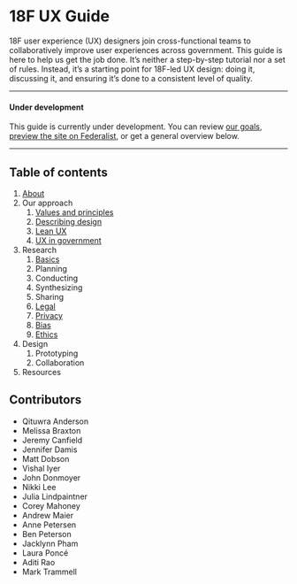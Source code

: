 # 18F UX Guide

18F user experience (UX) designers join cross-functional teams to collaboratively improve user experiences across government. This guide is here to help us get the job done. It’s neither a step-by-step tutorial nor a set of rules. Instead, it’s a starting point for 18F-led UX design: doing it, discussing it, and ensuring it’s done to a consistent level of quality.

---

#### Under development

This guide is currently under development. You can review [our goals](https://github.com/18F/ux-guide/wiki/Goals), [preview the site on Federalist](https://federalist-proxy.app.cloud.gov/site/18f/ux-guide/), or get a general overview below.

---

## Table of contents

1. [About](https://github.com/18F/ux-guide/blob/master/_pages/about.md)
1. Our approach
    1. [Values and principles](https://github.com/18F/ux-guide/blob/master/_pages/our-approach/values-and-principles.md)
    1. [Describing design](https://github.com/18F/ux-guide/blob/master/_pages/our-approach/describing-design.md)
    1. [Lean UX](#)
    1. [UX in government](#)
1. Research
    1. [Basics](https://github.com/18F/ux-guide/blob/master/_pages/research/basics.md)
    1. Planning
    1. Conducting
    1. Synthesizing
    1. Sharing
    1. [Legal](https://github.com/18F/ux-guide/blob/master/_pages/research/legal.md)
    1. [Privacy](https://github.com/18F/ux-guide/blob/master/_pages/research/privacy.md)
    1. [Bias](https://github.com/18F/ux-guide/blob/master/_pages/research/bias.md)
    1. [Ethics](https://github.com/18F/ux-guide/blob/master/_pages/research/ethics.md)
1. Design 
    1. Prototyping
    1. Collaboration
1. Resources


## Contributors

- Qituwra Anderson
- Melissa Braxton
- Jeremy Canfield
- Jennifer Damis
- Matt Dobson
- Vishal Iyer
- John Donmoyer
- Nikki Lee
- Julia Lindpaintner
- Corey Mahoney
- Andrew Maier
- Anne Petersen
- Ben Peterson
- Jacklynn Pham
- Laura Poncé
- Aditi Rao
- Mark Trammell
